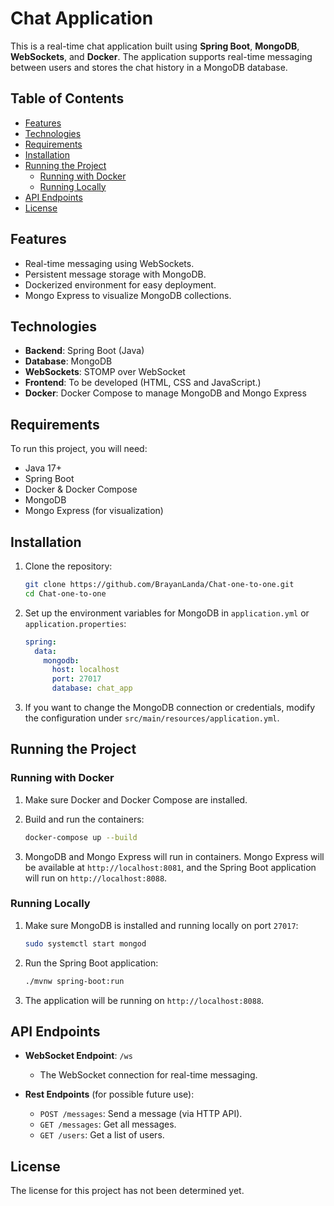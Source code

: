 # Chat Application

This is a real-time chat application built using **Spring Boot**, **MongoDB**, **WebSockets**, and **Docker**. The application supports real-time messaging between users and stores the chat history in a MongoDB database.

## Table of Contents

- [Features](#features)
- [Technologies](#technologies)
- [Requirements](#requirements)
- [Installation](#installation)
- [Running the Project](#running-the-project)
    - [Running with Docker](#running-with-docker)
    - [Running Locally](#running-locally)
- [API Endpoints](#api-endpoints)
- [License](#license)

## Features

- Real-time messaging using WebSockets.
- Persistent message storage with MongoDB.
- Dockerized environment for easy deployment.
- Mongo Express to visualize MongoDB collections.

## Technologies

- **Backend**: Spring Boot (Java)
- **Database**: MongoDB
- **WebSockets**: STOMP over WebSocket
- **Frontend**: To be developed (HTML, CSS and JavaScript.)
- **Docker**: Docker Compose to manage MongoDB and Mongo Express

## Requirements

To run this project, you will need:

- Java 17+
- Spring Boot
- Docker & Docker Compose
- MongoDB
- Mongo Express (for visualization)

## Installation

1. Clone the repository:
    ```bash
    git clone https://github.com/BrayanLanda/Chat-one-to-one.git
    cd Chat-one-to-one
    ```

2. Set up the environment variables for MongoDB in `application.yml` or `application.properties`:
    ```yaml
    spring:
      data:
        mongodb:
          host: localhost
          port: 27017
          database: chat_app
    ```

3. If you want to change the MongoDB connection or credentials, modify the configuration under `src/main/resources/application.yml`.

## Running the Project

### Running with Docker

1. Make sure Docker and Docker Compose are installed.

2. Build and run the containers:
    ```bash
    docker-compose up --build
    ```

3. MongoDB and Mongo Express will run in containers. Mongo Express will be available at `http://localhost:8081`, and the Spring Boot application will run on `http://localhost:8088`.

### Running Locally

1. Make sure MongoDB is installed and running locally on port `27017`:
    ```bash
    sudo systemctl start mongod
    ```

2. Run the Spring Boot application:
    ```bash
    ./mvnw spring-boot:run
    ```

3. The application will be running on `http://localhost:8088`.

## API Endpoints

- **WebSocket Endpoint**: `/ws`
    - The WebSocket connection for real-time messaging.

- **Rest Endpoints** (for possible future use):
    - `POST /messages`: Send a message (via HTTP API).
    - `GET /messages`: Get all messages.
    - `GET /users`: Get a list of users.

## License

The license for this project has not been determined yet.